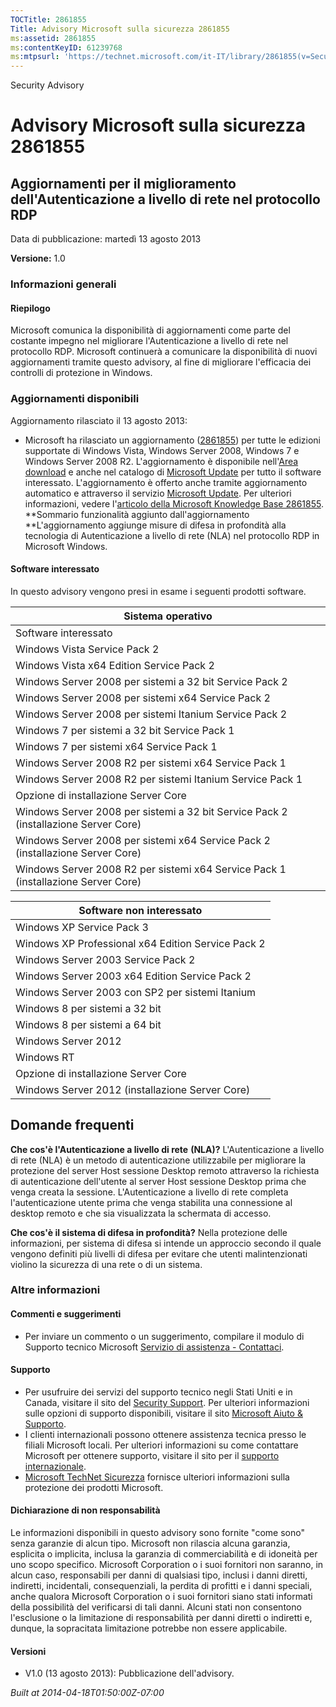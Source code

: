 ```yaml
---
TOCTitle: 2861855
Title: Advisory Microsoft sulla sicurezza 2861855
ms:assetid: 2861855
ms:contentKeyID: 61239768
ms:mtpsurl: 'https://technet.microsoft.com/it-IT/library/2861855(v=Security.10)'
---
```


Security Advisory

Advisory Microsoft sulla sicurezza 2861855
==========================================

Aggiornamenti per il miglioramento dell'Autenticazione a livello di rete nel protocollo RDP
-------------------------------------------------------------------------------------------

Data di pubblicazione: martedì 13 agosto 2013

**Versione:** 1.0

### Informazioni generali

#### Riepilogo

Microsoft comunica la disponibilità di aggiornamenti come parte del costante impegno nel migliorare l'Autenticazione a livello di rete nel protocollo RDP. Microsoft continuerà a comunicare la disponibilità di nuovi aggiornamenti tramite questo advisory, al fine di migliorare l'efficacia dei controlli di protezione in Windows.

### Aggiornamenti disponibili

Aggiornamento rilasciato il 13 agosto 2013:

-   Microsoft ha rilasciato un aggiornamento ([2861855](https://support.microsoft.com/kb/2861855)) per tutte le edizioni supportate di Windows Vista, Windows Server 2008, Windows 7 e Windows Server 2008 R2. L'aggiornamento è disponibile nell'[Area download](http://www.microsoft.com/download/default.aspx) e anche nel catalogo di [Microsoft Update](http://catalog.update.microsoft.com/v7/site/home.aspx) per tutto il software interessato. L'aggiornamento è offerto anche tramite aggiornamento automatico e attraverso il servizio [Microsoft Update](http://www.update.microsoft.com/microsoftupdate/v6/vistadefault.aspx?ln=it-it). Per ulteriori informazioni, vedere l'[articolo della Microsoft Knowledge Base 2861855](https://support.microsoft.com/kb/2861855).
    **Sommario funzionalità aggiunto dall'aggiornamento
    **L'aggiornamento aggiunge misure di difesa in profondità alla tecnologia di Autenticazione a livello di rete (NLA) nel protocollo RDP in Microsoft Windows.

#### Software interessato

In questo advisory vengono presi in esame i seguenti prodotti software.

| Sistema operativo                                                                   |
|-------------------------------------------------------------------------------------|
| Software interessato                                                                |
| Windows Vista Service Pack 2                                                        |
| Windows Vista x64 Edition Service Pack 2                                            |
| Windows Server 2008 per sistemi a 32 bit Service Pack 2                             |
| Windows Server 2008 per sistemi x64 Service Pack 2                                  |
| Windows Server 2008 per sistemi Itanium Service Pack 2                              |
| Windows 7 per sistemi a 32 bit Service Pack 1                                       |
| Windows 7 per sistemi x64 Service Pack 1                                            |
| Windows Server 2008 R2 per sistemi x64 Service Pack 1                               |
| Windows Server 2008 R2 per sistemi Itanium Service Pack 1                           |
| Opzione di installazione Server Core                                                |
| Windows Server 2008 per sistemi a 32 bit Service Pack 2 (installazione Server Core) |
| Windows Server 2008 per sistemi x64 Service Pack 2 (installazione Server Core)      |
| Windows Server 2008 R2 per sistemi x64 Service Pack 1 (installazione Server Core)   |

| Software non interessato                           |
|----------------------------------------------------|
| Windows XP Service Pack 3                          |
| Windows XP Professional x64 Edition Service Pack 2 |
| Windows Server 2003 Service Pack 2                 |
| Windows Server 2003 x64 Edition Service Pack 2     |
| Windows Server 2003 con SP2 per sistemi Itanium    |
| Windows 8 per sistemi a 32 bit                     |
| Windows 8 per sistemi a 64 bit                     |
| Windows Server 2012                                |
| Windows RT                                         |
| Opzione di installazione Server Core               |
| Windows Server 2012 (installazione Server Core)    |

Domande frequenti
-----------------

<span></span>
**Che cos'è l'Autenticazione a livello di rete** **(NLA)?**
L'Autenticazione a livello di rete (NLA) è un metodo di autenticazione utilizzabile per migliorare la protezione del server Host sessione Desktop remoto attraverso la richiesta di autenticazione dell'utente al server Host sessione Desktop prima che venga creata la sessione. L'Autenticazione a livello di rete completa l'autenticazione utente prima che venga stabilita una connessione al desktop remoto e che sia visualizzata la schermata di accesso.

**Che cos'è il sistema di difesa in profondità?**
Nella protezione delle informazioni, per sistema di difesa si intende un approccio secondo il quale vengono definiti più livelli di difesa per evitare che utenti malintenzionati violino la sicurezza di una rete o di un sistema.

### Altre informazioni

#### Commenti e suggerimenti

-   Per inviare un commento o un suggerimento, compilare il modulo di Supporto tecnico Microsoft [Servizio di assistenza - Contattaci](https://support.microsoft.com/common/survey.aspx?scid=sw;en;1257&showpage=1&ws=technet&sd=tech).

#### Supporto

-   Per usufruire dei servizi del supporto tecnico negli Stati Uniti e in Canada, visitare il sito del [Security Support](https://consumersecuritysupport.microsoft.com/default.aspx?mkt=it-it). Per ulteriori informazioni sulle opzioni di supporto disponibili, visitare il sito [Microsoft Aiuto &amp; Supporto](http://support.microsoft.com/?ln=it).
-   I clienti internazionali possono ottenere assistenza tecnica presso le filiali Microsoft locali. Per ulteriori informazioni su come contattare Microsoft per ottenere supporto, visitare il sito per il [supporto internazionale](http://support.microsoft.com/common/international.aspx).
-   [Microsoft TechNet Sicurezza](http://technet.microsoft.com/it-it/security/default.aspx) fornisce ulteriori informazioni sulla protezione dei prodotti Microsoft.

#### Dichiarazione di non responsabilità

Le informazioni disponibili in questo advisory sono fornite "come sono" senza garanzie di alcun tipo. Microsoft non rilascia alcuna garanzia, esplicita o implicita, inclusa la garanzia di commerciabilità e di idoneità per uno scopo specifico. Microsoft Corporation o i suoi fornitori non saranno, in alcun caso, responsabili per danni di qualsiasi tipo, inclusi i danni diretti, indiretti, incidentali, consequenziali, la perdita di profitti e i danni speciali, anche qualora Microsoft Corporation o i suoi fornitori siano stati informati della possibilità del verificarsi di tali danni. Alcuni stati non consentono l'esclusione o la limitazione di responsabilità per danni diretti o indiretti e, dunque, la sopracitata limitazione potrebbe non essere applicabile.

#### Versioni

-   V1.0 (13 agosto 2013): Pubblicazione dell'advisory.

*Built at 2014-04-18T01:50:00Z-07:00*
